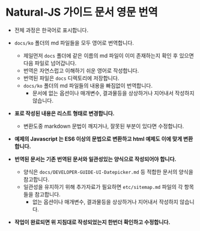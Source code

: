 # Natural-JS 가이드 문서 영문 번역

- 전체 과정은 한국어로 표시합니다.
- `docs/ko` 폴더의 md 파일들을 모두 영어로 번역합니다.
  - 제일먼저 `docs` 폴더에 같은 이름의 md 파일이 이미 존재하는지 확인 후 있으면 다음 파일로 넘어갑니다.
  - 번역은 자연스럽고 이해하기 쉬운 영어로 작성합니다.
  - 번역된 파일은 `docs` 디렉토리에 저장합니다.
  - `docs/ko` 폴더의 md 파일들의 내용을 빠짐없이 번역합니다.
    - 문서에 없는 옵션이나 매개변수, 결과물등을 상상하거나 지어내서 작성하지 않습니다.
- **표로 작성된 내용은 리스트 형태로 변경합니다.**
  - 변환도중 markdown 문법이 깨지거나, 잘못된 부분이 있다면 수정합니다.
- **예제의 Javascript 는 ES6 이상의 문법으로 변환하고 html 예제도 이에 맞게 변환 합니다.**
- **번역된 문서는 기존 번역된 문서와 일관성있는 양식으로 작성되어야 합니다.**
  - 양식은 `docs/DEVELOPER-GUIDE-UI-Datepicker.md` 등 적합한 문서의 양식을 참고합니다.
  - 일관성을 유지하기 위해 추가자료가 필요하면 `etc/sitemap.md` 파일의 각 항목들을 참고합니다.
    - 없는 옵션이나 매개변수, 결과물등을 상상하거나 지어내서 작성하지 않습니다.

- **작업이 완료되면 위 지침대로 작성되었는지 한번더 확인하고 수정합니다.**